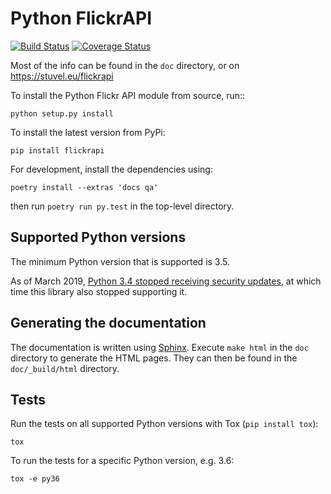 Python FlickrAPI
================

[![Build
Status](https://travis-ci.org/sybrenstuvel/flickrapi.svg?branch=master)](https://travis-ci.org/sybrenstuvel/flickrapi)
[![Coverage
Status](https://coveralls.io/repos/github/sybrenstuvel/flickrapi/badge.svg?branch=master)](https://coveralls.io/github/sybrenstuvel/flickrapi?branch=master)

Most of the info can be found in the `doc` directory, or on
https://stuvel.eu/flickrapi

To install the Python Flickr API module from source, run::

    python setup.py install

To install the latest version from PyPi:

    pip install flickrapi

For development, install the dependencies using:

    poetry install --extras 'docs qa'

then run `poetry run py.test` in the top-level directory.

Supported Python versions
-------------------------

The minimum Python version that is supported is 3.5.

As of March 2019, [Python 3.4 stopped receiving security
updates](https://www.python.org/downloads/release/python-3410/),
at which time this library also stopped supporting it.

Generating the documentation
----------------------------

The documentation is written using [Sphinx](http://www.sphinx-doc.org).
Execute `make html` in the `doc` directory to generate the HTML pages.
They can then be found in the `doc/_build/html` directory.

Tests
-----

Run the tests on all supported Python versions with Tox
(`pip install tox`):

    tox

To run the tests for a specific Python version, e.g. 3.6:

    tox -e py36
